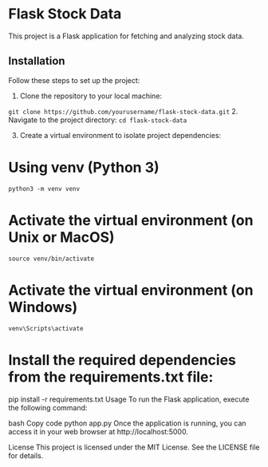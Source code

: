 # Flask Stock Data

This project is a Flask application for fetching and analyzing stock data.

## Installation

Follow these steps to set up the project:

1. Clone the repository to your local machine:


```git clone https://github.com/yourusername/flask-stock-data.git```
2. Navigate to the project directory:
```cd flask-stock-data```

3. Create a virtual environment to isolate project dependencies:
# Using venv (Python 3)
```python3 -m venv venv```

# Activate the virtual environment (on Unix or MacOS)
```source venv/bin/activate```

# Activate the virtual environment (on Windows)
```venv\Scripts\activate```

# Install the required dependencies from the requirements.txt file:
pip install -r requirements.txt
Usage
To run the Flask application, execute the following command:

bash
Copy code
python app.py
Once the application is running, you can access it in your web browser at http://localhost:5000.

License
This project is licensed under the MIT License. See the LICENSE file for details.
